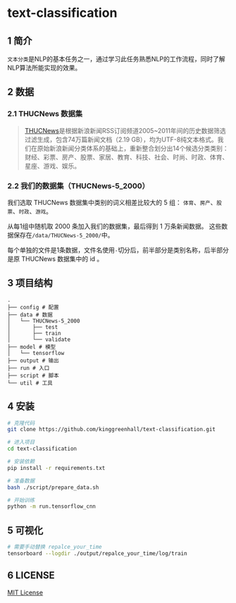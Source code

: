 # text-classification

## 1 简介

`文本分类`是NLP的基本任务之一，通过学习此任务熟悉NLP的工作流程，同时了解NLP算法所能实现的效果。

## 2 数据

### 2.1 THUCNews 数据集

> [THUCNews](http://thuctc.thunlp.org/#%E4%B8%AD%E6%96%87%E6%96%87%E6%9C%AC%E5%88%86%E7%B1%BB%E6%95%B0%E6%8D%AE%E9%9B%86THUCNews)是根据新浪新闻RSS订阅频道2005~2011年间的历史数据筛选过滤生成，包含74万篇新闻文档（2.19 GB），均为UTF-8纯文本格式。我们在原始新浪新闻分类体系的基础上，重新整合划分出14个候选分类类别：财经、彩票、房产、股票、家居、教育、科技、社会、时尚、时政、体育、星座、游戏、娱乐。

### 2.2 我们的数据集（THUCNews-5_2000）

我们选取 THUCNews 数据集中类别的词义相差比较大的 5 组：
`体育`、`房产`、`股票`、`时政`、`游戏`。

从每1组中随机取 2000 条加入我们的数据集，最后得到 1 万条新闻数据。
这些数据保存在`/data/THUCNews-5_2000/`中。

每个单独的文件是1条数据，文件名使用`-`切分后，前半部分是类别名称，后半部分是原 THUCNews 数据集中的 id 。

## 3 项目结构

```
.
├── config # 配置
├── data # 数据
│   └── THUCNews-5_2000
│       ├── test
│       ├── train
│       └── validate
├── model # 模型
│   └── tensorflow
├── output # 输出
├── run # 入口
├── script # 脚本
└── util # 工具
```

## 4 安装

```bash
# 克隆代码
git clone https://github.com/kinggreenhall/text-classification.git

# 进入项目
cd text-classification

# 安装依赖
pip install -r requirements.txt

# 准备数据
bash ./script/prepare_data.sh

# 开始训练
python -m run.tensorflow_cnn
```

## 5 可视化

```bash
# 需要手动替换 repalce_your_time
tensorboard --logdir ./output/repalce_your_time/log/train
```
## 6 LICENSE

[MIT License](./LICENSE)